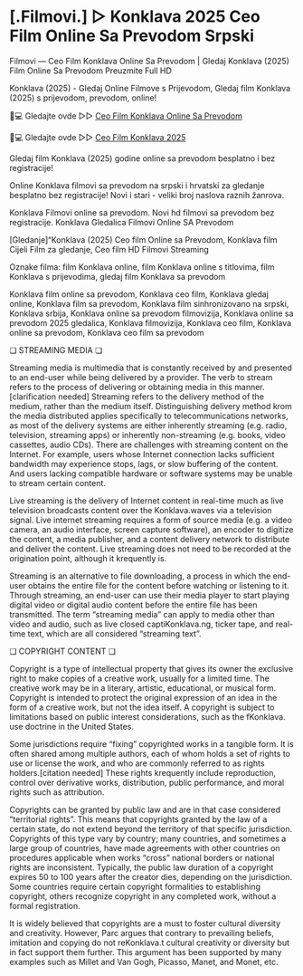 # [.Filmovi.] ▷ Konklava 2025 Ceo Film Online Sa Prevodom Srpski


Filmovi — Ceo Film Konklava Online Sa Prevodom | Gledaj Konklava (2025) Film Online Sa Prevodom Preuzmite Full HD

Konklava (2025) - Gledaj Online Filmove s Prijevodom, Gledaj film Konklava (2025) s prijevodom, prevodom, online!

📱💻 Gledajte ovde ▷▷ [Ceo Film Konklava Online Sa Prevodom](https://t.co/Gs8xvM11mT)

📱💻 Gledajte ovde ▷▷ [Ceo Film Konklava 2025](https://t.co/Gs8xvM11mT)

Gledaj film Konklava (2025) godine online sa prevodom besplatno i bez registracije!

Online Konklava filmovi sa prevodom na srpski i hrvatski za gledanje besplatno bez registracije! Novi i stari - veliki broj naslova raznih žanrova.

Konklava Filmovi online sa prevodom. Novi hd filmovi sa prevodom bez registracije. Konklava Gledalica Filmovi Online SA Prevodom

[Gledanje]“Konklava (2025) Ceo film Online sa Prevodom, Konklava film Cijeli Film za gledanje, Ceo film HD Filmovi Streaming

Oznake filma: film Konklava online, film Konklava online s titlovima, film Konklava s prijevodima, gledaj film Konklava sa prevodom

Konklava film online sa prevodom, Konklava ceo film, Konklava gledaj online, Konklava film sa prevodom, Konklava film sinhronizovano na srpski, Konklava srbija, Konklava online sa prevodom filmovizija, Konklava online sa prevodom 2025 gledalica, Konklava filmovizija, Konklava ceo film, Konklava online sa prevodom, Konklava ceo film sa prevodom

❏ STREAMING MEDIA ❏

Streaming media is multimedia that is constantly received by and presented to an end-user while being delivered by a provider. The verb to stream refers to the process of delivering or obtaining media in this manner.[clarification needed] Streaming refers to the delivery method of the medium, rather than the medium itself. Distinguishing delivery method krom the media distributed applies specifically to telecommunications networks, as most of the delivery systems are either inherently streaming (e.g. radio, television, streaming apps) or inherently non-streaming (e.g. books, video cassettes, audio CDs). There are challenges with streaming content on the Internet. For example, users whose Internet connection lacks sufficient bandwidth may experience stops, lags, or slow buffering of the content. And users lacking compatible hardware or software systems may be unable to stream certain content.

Live streaming is the delivery of Internet content in real-time much as live television broadcasts content over the Konklava.waves via a television signal. Live internet streaming requires a form of source media (e.g. a video camera, an audio interface, screen capture software), an encoder to digitize the content, a media publisher, and a content delivery network to distribute and deliver the content. Live streaming does not need to be recorded at the origination point, although it krequently is.

Streaming is an alternative to file downloading, a process in which the end-user obtains the entire file for the content before watching or listening to it. Through streaming, an end-user can use their media player to start playing digital video or digital audio content before the entire file has been transmitted. The term “streaming media” can apply to media other than video and audio, such as live closed captiKonklava.ng, ticker tape, and real-time text, which are all considered “streaming text”.

❏ COPYRIGHT CONTENT ❏

Copyright is a type of intellectual property that gives its owner the exclusive right to make copies of a creative work, usually for a limited time. The creative work may be in a literary, artistic, educational, or musical form. Copyright is intended to protect the original expression of an idea in the form of a creative work, but not the idea itself. A copyright is subject to limitations based on public interest considerations, such as the fKonklava. use doctrine in the United States.

Some jurisdictions require “fixing” copyrighted works in a tangible form. It is often shared among multiple authors, each of whom holds a set of rights to use or license the work, and who are commonly referred to as rights holders.[citation needed] These rights krequently include reproduction, control over derivative works, distribution, public performance, and moral rights such as attribution.

Copyrights can be granted by public law and are in that case considered “territorial rights”. This means that copyrights granted by the law of a certain state, do not extend beyond the territory of that specific jurisdiction. Copyrights of this type vary by country; many countries, and sometimes a large group of countries, have made agreements with other countries on procedures applicable when works “cross” national borders or national rights are inconsistent. Typically, the public law duration of a copyright expires 50 to 100 years after the creator dies, depending on the jurisdiction. Some countries require certain copyright formalities to establishing copyright, others recognize copyright in any completed work, without a formal registration.

It is widely believed that copyrights are a must to foster cultural diversity and creativity. However, Parc argues that contrary to prevailing beliefs, imitation and copying do not reKonklava.t cultural creativity or diversity but in fact support them further. This argument has been supported by many examples such as Millet and Van Gogh, Picasso, Manet, and Monet, etc.
